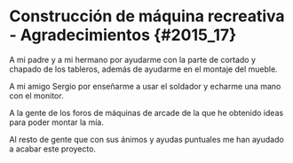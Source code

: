 
# Construcción de máquina recreativa - Agradecimientos {#2015_17}

A mi padre y a mi hermano por ayudarme con la parte de cortado y chapado de los tableros, además de ayudarme en el montaje del  mueble.

A mi amigo Sergio por enseñarme a usar el soldador y echarme una mano con el monitor.

A la gente de los foros de máquinas de arcade de la que he obtenido ideas para poder montar la mía.

Al resto de gente que con sus ánimos y ayudas puntuales me han ayudado a acabar este proyecto.
